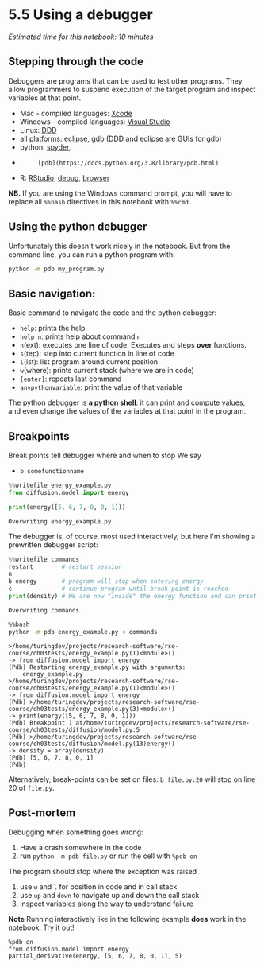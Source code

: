 # 5.5 Using a debugger


*Estimated time for this notebook: 10 minutes*

## Stepping through the code

Debuggers are programs that can be used to test other programs. They allow programmers to suspend execution of the target program and inspect variables at that point.

* Mac - compiled languages:
  [Xcode](https://developer.apple.com/library/ios/documentation/ToolsLanguages/Conceptual/Xcode_Overview/DebugYourApp/DebugYourApp.html)
* Windows - compiled languages:
  [Visual Studio](http://msdn.microsoft.com/en-us/library/bb483011.aspx)
* Linux: [DDD](https://www.gnu.org/software/ddd/)
* all platforms: [eclipse](http://www.eclipse.org), [gdb](http://www.sourceware.org/gdb/) (DDD and
  eclipse are GUIs for gdb)
* python: [spyder](http://pythonhosted.org/spyder/index.html),
*          [pdb](https://docs.python.org/3.8/library/pdb.html)
* R: [RStudio](http://www.rstudio.com/ide/docs/debugging/overview),
  [debug](http://stat.ethz.ch/R-manual/R-devel/library/base/html/debug.html),
  [browser](http://stat.ethz.ch/R-manual/R-devel/library/base/html/browser.html)

**NB.** If you are using the Windows command prompt, you will have to replace all `%%bash` directives in this notebook with `%%cmd` 

## Using the python debugger

Unfortunately this doesn't work nicely in the notebook. But from the command line, you can run a python program with:

``` bash
python -m pdb my_program.py
```

## Basic navigation:

Basic command to navigate the code and the python debugger:

* `help`: prints the help
* `help n`: prints help about command `n`
* `n`(ext): executes one line of code. Executes and steps **over** functions.
* `s`(tep): step into current function in line of code
* `l`(ist): list program around current position
* `w`(where): prints current stack (where we are in code)
* `[enter]`: repeats last command
* `anypythonvariable`: print the value of that variable

The python debugger is **a python shell**: it can print and compute values, and even change the values
of the variables at that point in the program.

## Breakpoints

Break points tell debugger where and when to stop
We say
* `b somefunctionname`  


```python
%%writefile energy_example.py
from diffusion.model import energy

print(energy([5, 6, 7, 8, 0, 1]))
```

    Overwriting energy_example.py


The debugger is, of course, most used interactively, but here I'm showing a prewritten debugger script:


```python
%%writefile commands
restart        # restart session
n
b energy       # program will stop when entering energy
c              # continue program until break point is reached
print(density) # We are now "inside" the energy function and can print any variable.
```

    Overwriting commands



```bash
%%bash
python -m pdb energy_example.py < commands
```

    >/home/turingdev/projects/research-software/rse-course/ch03tests/energy_example.py(1)<module>()
    -> from diffusion.model import energy
    (Pdb) Restarting energy_example.py with arguments:
    	energy_example.py
    >/home/turingdev/projects/research-software/rse-course/ch03tests/energy_example.py(1)<module>()
    -> from diffusion.model import energy
    (Pdb) >/home/turingdev/projects/research-software/rse-course/ch03tests/energy_example.py(3)<module>()
    -> print(energy([5, 6, 7, 8, 0, 1]))
    (Pdb) Breakpoint 1 at/home/turingdev/projects/research-software/rse-course/ch03tests/diffusion/model.py:5
    (Pdb) >/home/turingdev/projects/research-software/rse-course/ch03tests/diffusion/model.py(13)energy()
    -> density = array(density)
    (Pdb) [5, 6, 7, 8, 0, 1]
    (Pdb) 


Alternatively, break-points can be set on files: `b file.py:20` will stop on line 20 of `file.py`.

## Post-mortem

Debugging when something goes wrong:

1. Have a crash somewhere in the code
1. run `python -m pdb file.py` or run the cell with `%pdb on`

The program should stop where the exception was raised

1. use `w` and `l` for position in code and in call stack
1. use `up` and `down` to navigate up and down the call stack
1. inspect variables along the way to understand failure

**Note** Running interactively like in the following example **does** work in the notebook. Try it out!

```
%pdb on
from diffusion.model import energy
partial_derivative(energy, [5, 6, 7, 8, 0, 1], 5)
```
